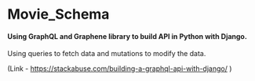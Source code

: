 # Movie_Schema

#### Using GraphQL and Graphene library to build API in Python with Django.
Using queries to fetch data and mutations to modify the data.

(Link - https://stackabuse.com/building-a-graphql-api-with-django/ )
